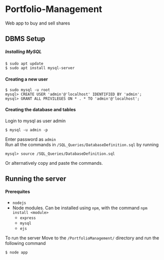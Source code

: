 # Portfolio-Management
Web app to buy and sell shares

## DBMS Setup
##### Installing MySQL
```
$ sudo apt update
$ sudo apt install mysql-server
```

#### Creating a new user
```MySQL
$ sudo mysql -u root
mysql> CREATE USER 'admin'@'localhost' IDENTIFIED BY 'admin';
mysql> GRANT ALL PRIVILEGES ON * . * TO 'admin'@'localhost';
```

#### Creating the database and tables
Login to mysql as user admin
```
$ mysql -u admin -p
```
Enter password as `admin` <br>
Run all the commands in `/SQL_Queries/DatabaseDefinition.sql` by running
```MySQL
mysql> source /SQL_Queries/DatabaseDefinition.sql
```
Or alternatively copy and paste the commands.

## Running the server
#### Prerequites 
- `nodejs`
- Node modules. Can be installed using `npm`, with the command `npm install <module>`
  - `express`
  - `mysql`
  - `ejs`

To run the server
Move to the `/PortfolioManagement/` directory and run the following command
```
$ node app
```
